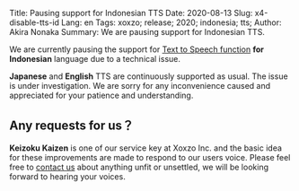 Title: Pausing support for Indonesian TTS
Date: 2020-08-13
Slug: x4-disable-tts-id
Lang: en
Tags: xoxzo; release; 2020; indonesia; tts;
Author: Akira Nonaka
Summary: We are pausing support for Indonesian TTS.

We are currently pausing the support for [Text to Speech function](https://docs.xoxzo.com/en/utilsapi.html#text-to-speech)
__for Indonesian__ language due to a technical issue.

__Japanese__ and __English__ TTS are continuously supported as usual. The issue is under investigation.
We are sorry for any inconvenience caused and appreciated for your patience and understanding.

## Any requests for us？

**Keizoku Kaizen** is one of our service key at Xoxzo Inc. and the basic idea for these improvements are made to respond to our users voice.
Please feel free to [contact us](mailto:help@xoxzo.com) about anything unfit or unsettled, we will be looking forward to hearing your voices.

